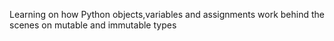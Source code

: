 Learning on how Python objects,variables and assignments work behind the scenes on mutable and immutable types
